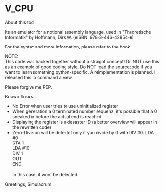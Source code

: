 # V_CPU

About this tool:

Its an emulator for a notional assembly language, used in "Theoretische Informatik" by Hoffmann, Dirk W. (eISBN: 978-3-446-42854-6) 

For the syntax and more information, please refer to the book.

NOTE: </br>
This code was hacked together without a straight concept! Do NOT use this as an example of good coding style. Do NOT read the sourcecode if you want to learn something python-specific. A reimplementation is planned. I released this to command a view.
 
Please forgive me PEP.

Known Errors: </br>

- No Error when user tries to use uninitialized register
- When generation a 0 terminated number sequenz, it's possible that a 0 sneaked in before the actual end is reached
- Displaying the register is a desaster :D (a better overview will appear in the rewritten code)
- Zero-Division will be detectet only if you divide by 0 with DIV #0. 
LDA #0 </br>
STA 1 </br>
LDA #10 </br>
DIV 1</br>
OUT</br>
END</br></br>
In this case, it wont be detected.


Greetings,
Simulacrum
